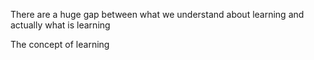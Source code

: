 There are a huge gap between what we understand about learning and actually what is learning

The concept of learning
